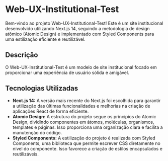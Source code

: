 # Web-UX-Institutional-Test

Bem-vindo ao projeto Web-UX-Institutional-Test! Este é um site institucional desenvolvido utilizando Next.js 14, seguindo a metodologia de design atômico (Atomic Design) e implementado com Styled Components para uma estilização eficiente e reutilizável.

## Descrição

O Web-UX-Institutional-Test é um modelo de site institucional focado em proporcionar uma experiência de usuário sólida e amigável.

## Tecnologias Utilizadas

- **Next.js 14:** A versão mais recente do Next.js foi escolhida para garantir a utilização das últimas funcionalidades e melhorias na criação de aplicações React de forma eficiente.
- **Atomic Design:** A estrutura do projeto segue os princípios do Atomic Design, dividindo componentes em átomos, moléculas, organismos, templates e páginas. Isso proporciona uma organização clara e facilita a manutenção do código.
- **Styled Components:** A estilização do projeto é realizada com Styled Components, uma biblioteca que permite escrever CSS diretamente no nível do componente. Isso favorece a criação de estilos encapsulados e reutilizáveis.


